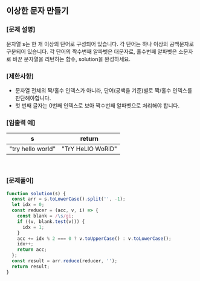## 이상한 문자 만들기

### [문제 설명]

문자열 s는 한 개 이상의 단어로 구성되어 있습니다. 각 단어는 하나 이상의 공백문자로 구분되어 있습니다. 각 단어의 짝수번째 알파벳은 대문자로, 홀수번째 알파벳은 소문자로 바꾼 문자열을 리턴하는 함수, solution을 완성하세요.

### [제한사항]

- 문자열 전체의 짝/홀수 인덱스가 아니라, 단어(공백을 기준)별로 짝/홀수 인덱스를 판단해야합니다.
- 첫 번째 글자는 0번째 인덱스로 보아 짝수번째 알파벳으로 처리해야 합니다.

### [입출력 예]

| s                 | return            |
| ----------------- | ----------------- |
| "try hello world" | "TrY HeLlO WoRlD" |

<br />

### [문제풀이]

```javascript
function solution(s) {
  const arr = s.toLowerCase().split('', -1);
  let idx = 0;
  const reducer = (acc, v, i) => {
    const blank = /\s/gi;
    if ((v, blank.test(v))) {
      idx = 1;
    }
    acc += idx % 2 === 0 ? v.toUpperCase() : v.toLowerCase();
    idx++;
    return acc;
  };
  const result = arr.reduce(reducer, '');
  return result;
}
```
